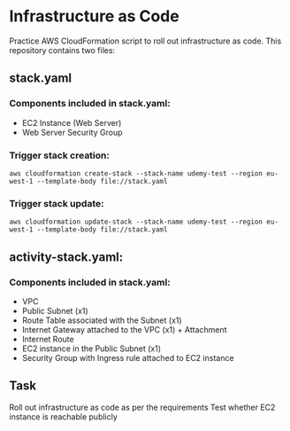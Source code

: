 # Infrastructure as Code

Practice AWS CloudFormation script to roll out infrastructure as code. This repository contains two files:

## stack.yaml

### Components included in stack.yaml:

- EC2 Instance (Web Server)
- Web Server Security Group

### Trigger stack creation:

``` aws cloudformation create-stack --stack-name udemy-test --region eu-west-1 --template-body file://stack.yaml ```

### Trigger stack update:

``` aws cloudformation update-stack --stack-name udemy-test --region eu-west-1 --template-body file://stack.yaml ```

## activity-stack.yaml:

### Components included in stack.yaml:

- VPC
- Public Subnet (x1)
- Route Table associated with the Subnet (x1)
- Internet Gateway attached to the VPC (x1) + Attachment
- Internet Route
- EC2 instance in the Public Subnet (x1)
- Security Group with Ingress rule attached to EC2 instance

## Task

Roll out infrastructure as code as per the requirements
Test whether EC2 instance is reachable publicly
